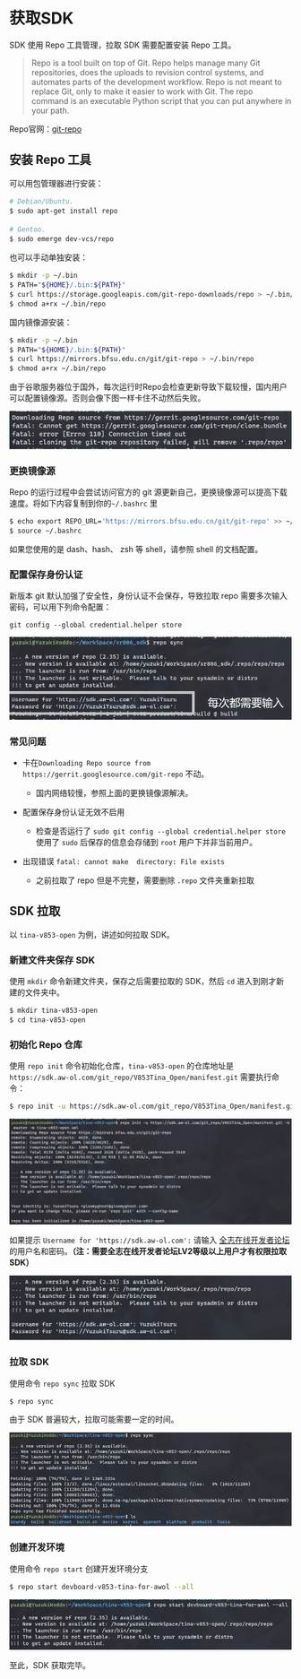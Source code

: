 # 获取SDK

SDK 使用 Repo 工具管理，拉取 SDK 需要配置安装 Repo 工具。

> Repo is a tool built on top of Git. Repo helps manage many Git repositories, does the uploads to revision control systems, and automates parts of the development workflow. Repo is not meant to replace Git, only to make it easier to work with Git. The repo command is an executable Python script that you can put anywhere in your path.

Repo官网：[git-repo](https://gerrit.googlesource.com/git-repo)

## 安装 Repo 工具

可以用包管理器进行安装：

```bash
# Debian/Ubuntu.
$ sudo apt-get install repo

# Gentoo.
$ sudo emerge dev-vcs/repo
```

也可以手动单独安装：

```bash
$ mkdir -p ~/.bin
$ PATH="${HOME}/.bin:${PATH}"
$ curl https://storage.googleapis.com/git-repo-downloads/repo > ~/.bin/repo
$ chmod a+rx ~/.bin/repo
```

国内镜像源安装：

```bash
$ mkdir -p ~/.bin
$ PATH="${HOME}/.bin:${PATH}"
$ curl https://mirrors.bfsu.edu.cn/git/git-repo > ~/.bin/repo
$ chmod a+rx ~/.bin/repo
```

由于谷歌服务器位于国外，每次运行时Repo会检查更新导致下载较慢，国内用户可以配置镜像源。否则会像下图一样卡住不动然后失败。

![image-20230728102705980](assets/post/get_sdk/image-20230728102705980.png)

### 更换镜像源

Repo 的运行过程中会尝试访问官方的 git 源更新自己，更换镜像源可以提高下载速度。将如下内容复制到你的`~/.bashrc` 里

```bash
$ echo export REPO_URL='https://mirrors.bfsu.edu.cn/git/git-repo' >> ~/.bashrc
$ source ~/.bashrc
```

如果您使用的是 dash、hash、 zsh 等 shell，请参照 shell 的文档配置。

### 配置保存身份认证

新版本 git 默认加强了安全性，身份认证不会保存，导致拉取 repo 需要多次输入密码，可以用下列命令配置：

```
git config --global credential.helper store
```

![image-20230728103223753](assets/post/get_sdk/image-20230728103223753.png)

### 常见问题

- 卡在`Downloading Repo source from https://gerrit.googlesource.com/git-repo` 不动。
   - 国内网络较慢，参照上面的更换镜像源解决。

- 配置保存身份认证无效不启用
   - 检查是否运行了 `sudo git config --global credential.helper store` 使用了 `sudo` 后保存的信息会存储到 `root` 用户下并非当前用户。
- 出现错误 `fatal: cannot make  directory: File exists`
   - 之前拉取了 repo 但是不完整，需要删除 `.repo` 文件夹重新拉取


## SDK 拉取

以 `tina-v853-open` 为例，讲述如何拉取 SDK。

### 新建文件夹保存 SDK

使用 `mkdir` 命令新建文件夹，保存之后需要拉取的 SDK，然后 `cd` 进入到刚才新建的文件夹中。

```bash
$ mkdir tina-v853-open
$ cd tina-v853-open
```

### 初始化 Repo 仓库

使用 `repo init` 命令初始化仓库，`tina-v853-open` 的仓库地址是 `https://sdk.aw-ol.com/git_repo/V853Tina_Open/manifest.git` 需要执行命令：

```bash
$ repo init -u https://sdk.aw-ol.com/git_repo/V853Tina_Open/manifest.git -b master -m tina-v853-open.xml
```

![image-20230728104123334](assets/post/get_sdk/image-20230728104123334.png)

如果提示 `Username for 'https://sdk.aw-ol.com':` 请输入 [全志在线开发者论坛](https://bbs.aw-ol.com/) 的用户名和密码。**（注：需要全志在线开发者论坛LV2等级以上用户才有权限拉取 SDK）**

![image-20230728104225295](assets/post/get_sdk/image-20230728104225295.png)

### 拉取 SDK

使用命令 `repo sync` 拉取 SDK

```bash
$ repo sync
```

由于 SDK 普遍较大，拉取可能需要一定的时间。

![image-20230728110029144](assets/post/get_sdk/image-20230728110029144.png)

### 创建开发环境

使用命令 `repo start` 创建开发环境分支

```bash
$ repo start devboard-v853-tina-for-awol --all
```

![image-20230728110139688](assets/post/get_sdk/image-20230728110139688.png)

至此，SDK 获取完毕。